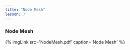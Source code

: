 ```yaml
---
title: "Node Mesh"
lesson: 7
---
```


### Node Mesh
<div class='flex'>
	{% imgLink src='NodeMesh.pdf' caption='Node Mesh' %}
</div>
